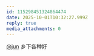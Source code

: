 ```yaml
---
id: 115298451324864474
date: 2025-10-01T10:32:27.999Z
reply: true
media_attachments: 0
---
```


<p><span class="h-card" translate="no"><a href="https://social.luzhaojun.com/@jun" class="u-url mention" rel="nofollow noopener" target="_blank">@<span>jun</span></a></span> 乡下各种好</p>
